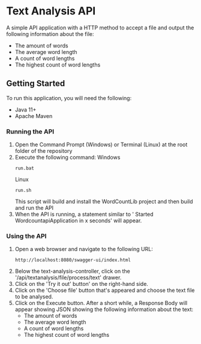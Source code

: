 # Text Analysis API
A simple API application with a HTTP method to accept a file and output the following information about the file:
* The amount of words
* The average word length
* A count of word lengths
* The highest count of word lengths

## Getting Started
To run this application, you will need the following:
- Java 11+
- Apache Maven

### Running the API

1. Open the Command Prompt (Windows) or Terminal (Linux) at the root folder of the repository
2. Execute the following command:
	Windows
	``` 
	run.bat
	```
	Linux
	``` 
	run.sh
	```
	This script will build and install the WordCountLib project and then build and run the API
3. When the API is running, a statement similar to ' Started WordcountapiApplication in x seconds' will appear.

### Using the API
1. Open a web browser and navigate to the following URL:
	``` 
	http://localhost:8080/swagger-ui/index.html
	```
2. Below the text-analysis-controller, click on the '/api/textanalysis/file/process/text' drawer.
3. Click on the 'Try it out' button' on the right-hand side.
4. Click on the 'Choose file' button that's appeared and choose the text file to be analysed.
5. Click on the Execute button. After a short while, a Response Body will appear showing JSON showing the following information about the text:
	* The amount of words
	* The average word length
	* A count of word lengths
	* The highest count of word lengths
